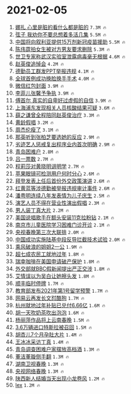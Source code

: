 # 2021-02-05

1. [娜扎 心里是脏的看什么都是脏的](https://s.weibo.com/weibo?q=%E5%A8%9C%E6%89%8E%20%E5%BF%83%E9%87%8C%E6%98%AF%E8%84%8F%E7%9A%84%E7%9C%8B%E4%BB%80%E4%B9%88%E9%83%BD%E6%98%AF%E8%84%8F%E7%9A%84&Refer=top) `7.3M 🔥`
1. [弦子 我劝你不要总想着多活几集](https://s.weibo.com/weibo?q=%E5%BC%A6%E5%AD%90%20%E6%88%91%E5%8A%9D%E4%BD%A0%E4%B8%8D%E8%A6%81%E6%80%BB%E6%83%B3%E7%9D%80%E5%A4%9A%E6%B4%BB%E5%87%A0%E9%9B%86&Refer=top) `5.5M 🔥`
1. [中国将向叙利亚提供15万剂新冠疫苗援助](https://s.weibo.com/weibo?q=%23%E4%B8%AD%E5%9B%BD%E5%B0%86%E5%90%91%E5%8F%99%E5%88%A9%E4%BA%9A%E6%8F%90%E4%BE%9B15%E4%B8%87%E5%89%82%E6%96%B0%E5%86%A0%E7%96%AB%E8%8B%97%E6%8F%B4%E5%8A%A9%23&Refer=top) `5.5M 🔥`
1. [陈伟霆拍女生被对方男友要求删除](https://s.weibo.com/weibo?q=%E9%99%88%E4%BC%9F%E9%9C%86%E6%8B%8D%E5%A5%B3%E7%94%9F%E8%A2%AB%E5%AF%B9%E6%96%B9%E7%94%B7%E5%8F%8B%E8%A6%81%E6%B1%82%E5%88%A0%E9%99%A4&Refer=top) `5.3M 🔥`
1. [世卫专家称武汉实验室泄露病毒毫无根据](https://s.weibo.com/weibo?q=%23%E4%B8%96%E5%8D%AB%E4%B8%93%E5%AE%B6%E7%A7%B0%E6%AD%A6%E6%B1%89%E5%AE%9E%E9%AA%8C%E5%AE%A4%E6%B3%84%E9%9C%B2%E7%97%85%E6%AF%92%E6%AF%AB%E6%97%A0%E6%A0%B9%E6%8D%AE%23&Refer=top) `4.6M 🔥`
1. [赵英俊追悼会](https://s.weibo.com/weibo?q=%E8%B5%B5%E8%8B%B1%E4%BF%8A%E8%BF%BD%E6%82%BC%E4%BC%9A&Refer=top) `4.2M 🔥`
1. [德勤员工群发PPT举报违规](https://s.weibo.com/weibo?q=%23%E5%BE%B7%E5%8B%A4%E5%91%98%E5%B7%A5%E7%BE%A4%E5%8F%91PPT%E4%B8%BE%E6%8A%A5%E8%BF%9D%E8%A7%84%23&Refer=top) `4.1M 🔥`
1. [全球首例成功换脸换手手术](https://s.weibo.com/weibo?q=%E5%85%A8%E7%90%83%E9%A6%96%E4%BE%8B%E6%88%90%E5%8A%9F%E6%8D%A2%E8%84%B8%E6%8D%A2%E6%89%8B%E6%89%8B%E6%9C%AF&Refer=top) `4.0M 🔥`
1. [微信红包封面](https://s.weibo.com/weibo?q=%23%E5%BE%AE%E4%BF%A1%E7%BA%A2%E5%8C%85%E5%B0%81%E9%9D%A2%23&Refer=top) `3.9M 🔥`
1. [李菲儿张馨予争执](https://s.weibo.com/weibo?q=%E6%9D%8E%E8%8F%B2%E5%84%BF%E5%BC%A0%E9%A6%A8%E4%BA%88%E4%BA%89%E6%89%A7&Refer=top) `3.9M 🔥`
1. [傅首尔 真实的自卑好过虚假的自信](https://s.weibo.com/weibo?q=%E5%82%85%E9%A6%96%E5%B0%94%20%E7%9C%9F%E5%AE%9E%E7%9A%84%E8%87%AA%E5%8D%91%E5%A5%BD%E8%BF%87%E8%99%9A%E5%81%87%E7%9A%84%E8%87%AA%E4%BF%A1&Refer=top) `3.9M 🔥`
1. [上海浦东发现相关人员核酸结果可疑](https://s.weibo.com/weibo?q=%23%E4%B8%8A%E6%B5%B7%E6%B5%A6%E4%B8%9C%E5%8F%91%E7%8E%B0%E7%9B%B8%E5%85%B3%E4%BA%BA%E5%91%98%E6%A0%B8%E9%85%B8%E7%BB%93%E6%9E%9C%E5%8F%AF%E7%96%91%23&Refer=top) `3.6M 🔥`
1. [薛之谦曾全程陪同赵英俊治疗](https://s.weibo.com/weibo?q=%23%E8%96%9B%E4%B9%8B%E8%B0%A6%E6%9B%BE%E5%85%A8%E7%A8%8B%E9%99%AA%E5%90%8C%E8%B5%B5%E8%8B%B1%E4%BF%8A%E6%B2%BB%E7%96%97%23&Refer=top) `3.3M 🔥`
1. [黄龄假唱](https://s.weibo.com/weibo?q=%E9%BB%84%E9%BE%84%E5%81%87%E5%94%B1&Refer=top) `3.2M 🔥`
1. [周杰伦瘦了](https://s.weibo.com/weibo?q=%E5%91%A8%E6%9D%B0%E4%BC%A6%E7%98%A6%E4%BA%86&Refer=top) `3.1M 🔥`
1. [那英听到张柏芝要选她的反应](https://s.weibo.com/weibo?q=%23%E9%82%A3%E8%8B%B1%E5%90%AC%E5%88%B0%E5%BC%A0%E6%9F%8F%E8%8A%9D%E8%A6%81%E9%80%89%E5%A5%B9%E7%9A%84%E5%8F%8D%E5%BA%94%23&Refer=top) `2.9M 🔥`
1. [劣迹艺人惩戒复出程序业内首次明确](https://s.weibo.com/weibo?q=%E5%8A%A3%E8%BF%B9%E8%89%BA%E4%BA%BA%E6%83%A9%E6%88%92%E5%A4%8D%E5%87%BA%E7%A8%8B%E5%BA%8F%E4%B8%9A%E5%86%85%E9%A6%96%E6%AC%A1%E6%98%8E%E7%A1%AE&Refer=top) `2.9M 🔥`
1. [青岛困难户](https://s.weibo.com/weibo?q=%E9%9D%92%E5%B2%9B%E5%9B%B0%E9%9A%BE%E6%88%B7&Refer=top) `2.8M 🔥`
1. [吕一票数](https://s.weibo.com/weibo?q=%E5%90%95%E4%B8%80%E7%A5%A8%E6%95%B0&Refer=top) `2.7M 🔥`
1. [程莉莎对黄晓明讲明学](https://s.weibo.com/weibo?q=%23%E7%A8%8B%E8%8E%89%E8%8E%8E%E5%AF%B9%E9%BB%84%E6%99%93%E6%98%8E%E8%AE%B2%E6%98%8E%E5%AD%A6%23&Refer=top) `2.7M 🔥`
1. [苹果眼镜可检测用户何时分心](https://s.weibo.com/weibo?q=%23%E8%8B%B9%E6%9E%9C%E7%9C%BC%E9%95%9C%E5%8F%AF%E6%A3%80%E6%B5%8B%E7%94%A8%E6%88%B7%E4%BD%95%E6%97%B6%E5%88%86%E5%BF%83%23&Refer=top) `2.6M 🔥`
1. [拜登发表上任后首份外交政策演讲](https://s.weibo.com/weibo?q=%23%E6%8B%9C%E7%99%BB%E5%8F%91%E8%A1%A8%E4%B8%8A%E4%BB%BB%E5%90%8E%E9%A6%96%E4%BB%BD%E5%A4%96%E4%BA%A4%E6%94%BF%E7%AD%96%E6%BC%94%E8%AE%B2%23&Refer=top) `2.6M 🔥`
1. [红黄蓝等涉德勤被举报违规审计事件](https://s.weibo.com/weibo?q=%23%E7%BA%A2%E9%BB%84%E8%93%9D%E7%AD%89%E6%B6%89%E5%BE%B7%E5%8B%A4%E8%A2%AB%E4%B8%BE%E6%8A%A5%E8%BF%9D%E8%A7%84%E5%AE%A1%E8%AE%A1%E4%BA%8B%E4%BB%B6%23&Refer=top) `2.6M 🔥`
1. [潘粤明连续八年发表情为儿子庆生](https://s.weibo.com/weibo?q=%23%E6%BD%98%E7%B2%A4%E6%98%8E%E8%BF%9E%E7%BB%AD%E5%85%AB%E5%B9%B4%E5%8F%91%E8%A1%A8%E6%83%85%E4%B8%BA%E5%84%BF%E5%AD%90%E5%BA%86%E7%94%9F%23&Refer=top) `2.5M 🔥`
1. [演艺人员不得在营业性演出假唱](https://s.weibo.com/weibo?q=%23%E6%BC%94%E8%89%BA%E4%BA%BA%E5%91%98%E4%B8%8D%E5%BE%97%E5%9C%A8%E8%90%A5%E4%B8%9A%E6%80%A7%E6%BC%94%E5%87%BA%E5%81%87%E5%94%B1%23&Refer=top) `2.3M 🔥`
1. [男人装丁真大片](https://s.weibo.com/weibo?q=%E7%94%B7%E4%BA%BA%E8%A3%85%E4%B8%81%E7%9C%9F%E5%A4%A7%E7%89%87&Refer=top) `2.2M 🔥`
1. [美国说唱歌手在额头安装11克拉粉钻](https://s.weibo.com/weibo?q=%23%E7%BE%8E%E5%9B%BD%E8%AF%B4%E5%94%B1%E6%AD%8C%E6%89%8B%E5%9C%A8%E9%A2%9D%E5%A4%B4%E5%AE%89%E8%A3%8511%E5%85%8B%E6%8B%89%E7%B2%89%E9%92%BB%23&Refer=top) `2.1M 🔥`
1. [南京市儿童医院学习困难门诊开诊](https://s.weibo.com/weibo?q=%E5%8D%97%E4%BA%AC%E5%B8%82%E5%84%BF%E7%AB%A5%E5%8C%BB%E9%99%A2%E5%AD%A6%E4%B9%A0%E5%9B%B0%E9%9A%BE%E9%97%A8%E8%AF%8A%E5%BC%80%E8%AF%8A&Refer=top) `2.1M 🔥`
1. [央视春晚第三次大联排](https://s.weibo.com/weibo?q=%E5%A4%AE%E8%A7%86%E6%98%A5%E6%99%9A%E7%AC%AC%E4%B8%89%E6%AC%A1%E5%A4%A7%E8%81%94%E6%8E%92&Refer=top) `2.0M 🔥`
1. [中国成功实施陆基中段反导拦截技术试验](https://s.weibo.com/weibo?q=%23%E4%B8%AD%E5%9B%BD%E6%88%90%E5%8A%9F%E5%AE%9E%E6%96%BD%E9%99%86%E5%9F%BA%E4%B8%AD%E6%AE%B5%E5%8F%8D%E5%AF%BC%E6%8B%A6%E6%88%AA%E6%8A%80%E6%9C%AF%E8%AF%95%E9%AA%8C%23&Refer=top) `2.0M 🔥`
1. [乘风破浪的姐姐2一公](https://s.weibo.com/weibo?q=%E4%B9%98%E9%A3%8E%E7%A0%B4%E6%B5%AA%E7%9A%84%E5%A7%90%E5%A7%902%E4%B8%80%E5%85%AC&Refer=top) `1.9M 🔥`
1. [超七成农民工就地过年](https://s.weibo.com/weibo?q=%23%E8%B6%85%E4%B8%83%E6%88%90%E5%86%9C%E6%B0%91%E5%B7%A5%E5%B0%B1%E5%9C%B0%E8%BF%87%E5%B9%B4%23&Refer=top) `1.8M 🔥`
1. [瑞幸咖啡在美国申请破产保护](https://s.weibo.com/weibo?q=%23%E7%91%9E%E5%B9%B8%E5%92%96%E5%95%A1%E5%9C%A8%E7%BE%8E%E5%9B%BD%E7%94%B3%E8%AF%B7%E7%A0%B4%E4%BA%A7%E4%BF%9D%E6%8A%A4%23&Refer=top) `1.8M 🔥`
1. [外交部就BBC假新闻提出严正交涉](https://s.weibo.com/weibo?q=%23%E5%A4%96%E4%BA%A4%E9%83%A8%E5%B0%B1BBC%E5%81%87%E6%96%B0%E9%97%BB%E6%8F%90%E5%87%BA%E4%B8%A5%E6%AD%A3%E4%BA%A4%E6%B6%89%23&Refer=top) `1.8M 🔥`
1. [艾情误以为吴白让她擦头发](https://s.weibo.com/weibo?q=%E8%89%BE%E6%83%85%E8%AF%AF%E4%BB%A5%E4%B8%BA%E5%90%B4%E7%99%BD%E8%AE%A9%E5%A5%B9%E6%93%A6%E5%A4%B4%E5%8F%91&Refer=top) `1.8M 🔥`
1. [顺丰临时停牌](https://s.weibo.com/weibo?q=%E9%A1%BA%E4%B8%B0%E4%B8%B4%E6%97%B6%E5%81%9C%E7%89%8C&Refer=top) `1.7M 🔥`
1. [教育部发布2021年第1号留学预警](https://s.weibo.com/weibo?q=%23%E6%95%99%E8%82%B2%E9%83%A8%E5%8F%91%E5%B8%832021%E5%B9%B4%E7%AC%AC1%E5%8F%B7%E7%95%99%E5%AD%A6%E9%A2%84%E8%AD%A6%23&Refer=top) `1.7M 🔥`
1. [网易云再发长文怼酷狗](https://s.weibo.com/weibo?q=%23%E7%BD%91%E6%98%93%E4%BA%91%E5%86%8D%E5%8F%91%E9%95%BF%E6%96%87%E6%80%BC%E9%85%B7%E7%8B%97%23&Refer=top) `1.7M 🔥`
1. [杭州就地过年补贴已兑付6.66亿](https://s.weibo.com/weibo?q=%23%E6%9D%AD%E5%B7%9E%E5%B0%B1%E5%9C%B0%E8%BF%87%E5%B9%B4%E8%A1%A5%E8%B4%B4%E5%B7%B2%E5%85%91%E4%BB%986.66%E4%BA%BF%23&Refer=top) `1.6M 🔥`
1. [胡一天吹奶茶吹出泡泡](https://s.weibo.com/weibo?q=%23%E8%83%A1%E4%B8%80%E5%A4%A9%E5%90%B9%E5%A5%B6%E8%8C%B6%E5%90%B9%E5%87%BA%E6%B3%A1%E6%B3%A1%23&Refer=top) `1.6M 🔥`
1. [杨丽萍作品将上云南春晚](https://s.weibo.com/weibo?q=%23%E6%9D%A8%E4%B8%BD%E8%90%8D%E4%BD%9C%E5%93%81%E5%B0%86%E4%B8%8A%E4%BA%91%E5%8D%97%E6%98%A5%E6%99%9A%23&Refer=top) `1.5M 🔥`
1. [3.6万辆进口特斯拉被召回](https://s.weibo.com/weibo?q=3.6%E4%B8%87%E8%BE%86%E8%BF%9B%E5%8F%A3%E7%89%B9%E6%96%AF%E6%8B%89%E8%A2%AB%E5%8F%AC%E5%9B%9E&Refer=top) `1.5M 🔥`
1. [胡杏儿7个月孕肚大片](https://s.weibo.com/weibo?q=%23%E8%83%A1%E6%9D%8F%E5%84%BF7%E4%B8%AA%E6%9C%88%E5%AD%95%E8%82%9A%E5%A4%A7%E7%89%87%23&Refer=top) `1.4M 🔥`
1. [王冰冰采访丁真](https://s.weibo.com/weibo?q=%E7%8E%8B%E5%86%B0%E5%86%B0%E9%87%87%E8%AE%BF%E4%B8%81%E7%9C%9F&Refer=top) `1.4M 🔥`
1. [青岛调查困难户家摆放高档酒](https://s.weibo.com/weibo?q=%23%E9%9D%92%E5%B2%9B%E8%B0%83%E6%9F%A5%E5%9B%B0%E9%9A%BE%E6%88%B7%E5%AE%B6%E6%91%86%E6%94%BE%E9%AB%98%E6%A1%A3%E9%85%92%23&Refer=top) `1.3M 🔥`
1. [董洁董璇侧手翻](https://s.weibo.com/weibo?q=%23%E8%91%A3%E6%B4%81%E8%91%A3%E7%92%87%E4%BE%A7%E6%89%8B%E7%BF%BB%23&Refer=top) `1.3M 🔥`
1. [湖南卫视春晚](https://s.weibo.com/weibo?q=%E6%B9%96%E5%8D%97%E5%8D%AB%E8%A7%86%E6%98%A5%E6%99%9A&Refer=top) `1.3M 🔥`
1. [央视网络春晚](https://s.weibo.com/weibo?q=%23%E5%A4%AE%E8%A7%86%E7%BD%91%E7%BB%9C%E6%98%A5%E6%99%9A%23&Refer=top) `1.3M 🔥`
1. [陕西新人结婚当天出现小龙卷风](https://s.weibo.com/weibo?q=%E9%99%95%E8%A5%BF%E6%96%B0%E4%BA%BA%E7%BB%93%E5%A9%9A%E5%BD%93%E5%A4%A9%E5%87%BA%E7%8E%B0%E5%B0%8F%E9%BE%99%E5%8D%B7%E9%A3%8E&Refer=top) `1.2M 🔥`
1. [lex](https://s.weibo.com/weibo?q=lex&Refer=top) `1.2M 🔥`
